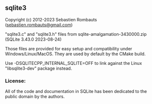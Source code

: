 sqlite3
-------

Copyright (c) 2012-2023 Sebastien Rombauts (sebastien.rombauts@gmail.com)

"sqlite3.c" and "sqlite3.h" files from sqlite-amalgamation-3430000.zip (SQLite 3.43.0 2023-08-24)

Those files are provided for easy setup and compatibility under Windows/Linux/MacOS.
They are used by default by the CMake build.

Use -DSQLITECPP_INTERNAL_SQLITE=OFF to link against the Linux "libsqlite3-dev" package instead.

### License:

All of the code and documentation in SQLite has been dedicated to the public domain by the authors.

